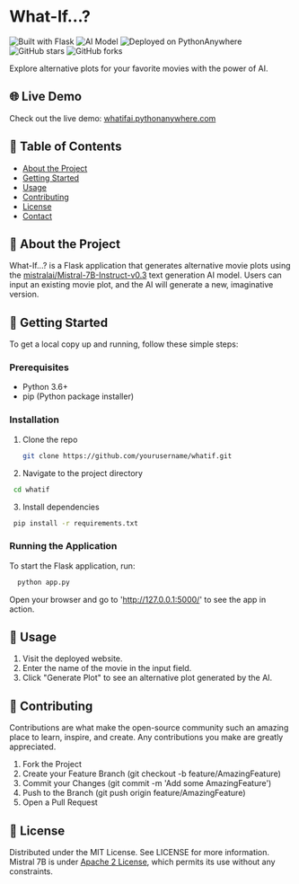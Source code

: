 # What-If...?

![Built with Flask](https://img.shields.io/badge/Built%20with-Flask-blue)
![AI Model](https://img.shields.io/badge/AI%20Model-Mistral--7B--Instruct--v0.3-green)
![Deployed on PythonAnywhere](https://img.shields.io/badge/Deployed%20on-PythonAnywhere-lightgrey)
![GitHub stars](https://img.shields.io/github/stars/SharpWoofer/WhatIF-style=social)
![GitHub forks](https://img.shields.io/github/forks/SharpWoofer/WhatIF-style=social)

Explore alternative plots for your favorite movies with the power of AI.

## 🌐 Live Demo

Check out the live demo: [whatifai.pythonanywhere.com](http://whatifai.pythonanywhere.com)

## 📖 Table of Contents

- [About the Project](#about-the-project)
- [Getting Started](#getting-started)
- [Usage](#usage)
- [Contributing](#contributing)
- [License](#license)
- [Contact](#contact)

## 📜 About the Project

What-If...? is a Flask application that generates alternative movie plots using the [mistralai/Mistral-7B-Instruct-v0.3](https://huggingface.co/mistralai/Mistral-7B-Instruct-v0.3) text generation AI model. Users can input an existing movie plot, and the AI will generate a new, imaginative version.

## 🚀 Getting Started

To get a local copy up and running, follow these simple steps:

### Prerequisites

- Python 3.6+
- pip (Python package installer)

### Installation

1. Clone the repo
   ```sh
   git clone https://github.com/yourusername/whatif.git
   ```
2. Navigate to the project directory
  ```sh
   cd whatif
   ```
3. Install dependencies
  ```sh
   pip install -r requirements.txt
   ```
### Running the Application
To start the Flask application, run:
 ```sh
   python app.py
   ```
Open your browser and go to 'http://127.0.0.1:5000/' to see the app in action.

## 🎨 Usage
1. Visit the deployed website.
2. Enter the name of the movie in the input field.
3. Click "Generate Plot" to see an alternative plot generated by the AI.

## 🤝 Contributing
Contributions are what make the open-source community such an amazing place to learn, inspire, and create. Any contributions you make are greatly appreciated.

1. Fork the Project
2. Create your Feature Branch (git checkout -b feature/AmazingFeature)
3. Commit your Changes (git commit -m 'Add some AmazingFeature')
4. Push to the Branch (git push origin feature/AmazingFeature)
5. Open a Pull Request

## 📄 License

Distributed under the MIT License. See LICENSE for more information.
Mistral 7B is under [Apache 2 License](https://choosealicense.com/licenses/apache-2.0/), which permits its use without any constraints.
